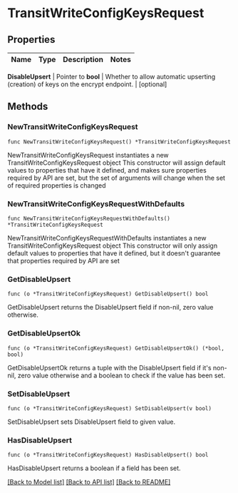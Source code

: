 # TransitWriteConfigKeysRequest


## Properties

Name | Type | Description | Notes
------------ | ------------- | ------------- | -------------


**DisableUpsert** | Pointer to **bool** | Whether to allow automatic upserting (creation) of keys on the encrypt endpoint. | [optional] 



## Methods


### NewTransitWriteConfigKeysRequest

`func NewTransitWriteConfigKeysRequest() *TransitWriteConfigKeysRequest`

NewTransitWriteConfigKeysRequest instantiates a new TransitWriteConfigKeysRequest object
This constructor will assign default values to properties that have it defined,
and makes sure properties required by API are set, but the set of arguments
will change when the set of required properties is changed

### NewTransitWriteConfigKeysRequestWithDefaults

`func NewTransitWriteConfigKeysRequestWithDefaults() *TransitWriteConfigKeysRequest`

NewTransitWriteConfigKeysRequestWithDefaults instantiates a new TransitWriteConfigKeysRequest object
This constructor will only assign default values to properties that have it defined,
but it doesn't guarantee that properties required by API are set


### GetDisableUpsert

`func (o *TransitWriteConfigKeysRequest) GetDisableUpsert() bool`

GetDisableUpsert returns the DisableUpsert field if non-nil, zero value otherwise.

### GetDisableUpsertOk

`func (o *TransitWriteConfigKeysRequest) GetDisableUpsertOk() (*bool, bool)`

GetDisableUpsertOk returns a tuple with the DisableUpsert field if it's non-nil, zero value otherwise
and a boolean to check if the value has been set.

### SetDisableUpsert

`func (o *TransitWriteConfigKeysRequest) SetDisableUpsert(v bool)`

SetDisableUpsert sets DisableUpsert field to given value.


### HasDisableUpsert

`func (o *TransitWriteConfigKeysRequest) HasDisableUpsert() bool`

HasDisableUpsert returns a boolean if a field has been set.









[[Back to Model list]](../README.md#documentation-for-models) [[Back to API list]](../README.md#documentation-for-api-endpoints) [[Back to README]](../README.md)


